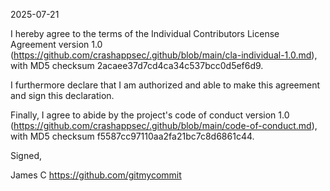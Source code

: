 2025-07-21

I hereby agree to the terms of the Individual Contributors License
Agreement version 1.0 (https://github.com/crashappsec/.github/blob/main/cla-individual-1.0.md), with MD5 checksum
2acaee37d7cd4ca34c537bcc0d5ef6d9.

I furthermore declare that I am authorized and able to make this
agreement and sign this declaration.

Finally, I agree to abide by the project's code of conduct version 1.0
(https://github.com/crashappsec/.github/blob/main/code-of-conduct.md),
with MD5 checksum f5587cc97110aa2fa21bc7c8d6861c44.

Signed,

James C 
https://github.com/gitmycommit

